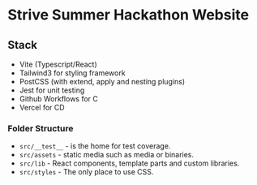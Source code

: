 # Strive Summer Hackathon Website

## Stack

- Vite (Typescript/React)
- Tailwind3 for styling framework
- PostCSS (with extend, apply and nesting plugins)
- Jest for unit testing
- Github Workflows for C
- Vercel for CD

### Folder Structure

- `src/__test__` - is the home for test coverage.
- `src/assets` - static media such as media or binaries.
- `src/lib` - React components, template parts and custom libraries.
- `src/styles` - The only place to use CSS.
